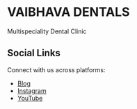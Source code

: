 # VAIBHAVA DENTALS
Multispeciality Dental Clinic

## Social Links

Connect with us across platforms:
- [Blog](https://vaibhavadentals.blogspot.com)
- [Instagram](https://instagram.com/vaibhavadentals)
- [YouTube](https://www.youtube.com/@DrShilpasriS)
